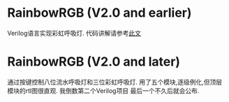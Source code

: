 # RainbowRGB (V2.0 and earlier)
Verilog语言实现彩虹呼吸灯.
代码讲解请参考<a href="https://www.cnblogs.com/Clouds42/p/11954337.html">此文</a>
# RainbowRGB (V2.0 and later)
通过按键控制八位流水呼吸灯和三位彩虹呼吸灯.
用了五个模块,逐级例化,但顶层模块的rtl图很直观.
我倒数第二个Verilog项目
最后一个不久后就会公布.